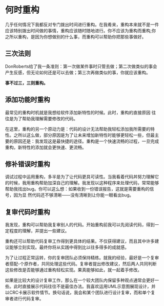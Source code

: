 # 何时重构

几乎任何情况下我都反对专门拨出时间进行重构。在我肴来，重构本来就不是一件应该特别拨出时间做的事情，重构应该随时随地进行。你不应该为重构而重构,你之所以重构，是因为你想做别的什么事，而重构可以帮助你把那些事做好。

## 三次法则

DonRoberts给了我一条准则：第一次做某件事时只管去做；第二次做类似的事会产生反感，但无论如何还是可以去做；第三次再做类似的事，你就应该重构。

**事不过三，三则重构。**

## 添加功能时重构

最常见的重构时机就是我想给软件添加新特性的时候。此时，重构的直接原因 往往是为了帮助我理解需要修改的代码。

在这里，重构的另一个原动力是：代码的设计无法帮助我轻松添加我所需要的特性。之所以这么做，部分原因是为了让未来增加新特性时能够更轻松一些，但最主要的原因还是：我发现这是最快捷的途径。重构是一个快速流畅的过程，一旦完成重构，新特性的添加就会更快速、更流畅。

## 修补错误时重构

调试过程中运用重构，多半是为了让代码更具可读性。当我看着代码丼努力理解它的时候，我用重构帮助加深自己的理解。我发现以这种程序来处理代码，常常能够帮助我找出bug。你可以这么想：如果收到一份错误报告，这就是需要重构的信号，因为显 然代码还不够清晰——没有清晰到让你能一眼看出bug。

## 复审代码时重构

我发现，重构可以帮助我复审别人的代码。开始重构前我可以先阅读代码，得到一定程度的理解，并提出一些建议。

重构还可以帮助代码复审工作得到更具体的结果。不仅获得建议，而且其中许多建议能够立刻实现。最终你将从实践中得到比以往多得多的成就感。

为了让过程正常运转，你的复审团队必须保持精练。就我的经验，最好是一个复审者搭配-个原作者，共同处理这些代码。复审者提出修改建议，然后两人共同判断这些修改是否能够通过重构轻松实现。果真能够如此，就一起着手修改。

如果是比较大的设计复审工作，那么在一个较大团队内保留多种观点通常会更好一些。此时直接展示代码往往不是最佳办法。我喜欢运用UML示意图展现设计，并以CRC卡展示软件情节。换句话说，我会和某个团队进行设计复审，而和单个复审者进行代码复审。